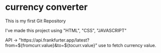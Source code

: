# currency converter
<p>This is my first Git Repository</p>
<p>I've made this project using "HTML", "CSS", "JAVASCRIPT"</p>
API -> "https://api.frankfurter.app/latest?from=${fromcurr.value}&to=${tocurr.value}" use to fetch currency value.
